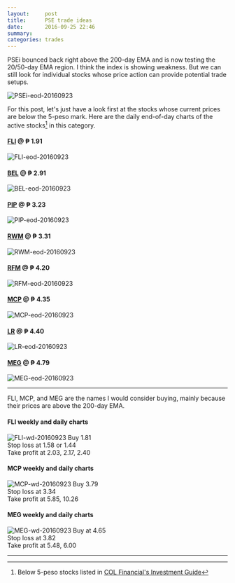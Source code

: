 ```yaml
---
layout:     post
title:      PSE trade ideas
date:       2016-09-25 22:46
summary:
categories: trades
---
```


PSEi bounced back right above the 200-day EMA and is now testing the 20/50-day EMA region. I think the index is showing weakness. But we can still look for individual stocks whose price action can provide potential trade setups.

![PSEi-eod-20160923](https://www.tradingview.com/x/JcNRHA4c/)

For this post, let's just have a look first at the stocks whose current prices are below the 5-peso mark. <!--more--> Here are the daily end-of-day charts of the active stocks[^1] in this category.

#### [FLI](http://www.filinvestland.com/) @ &#8369; 1.91
![FLI-eod-20160923](https://www.tradingview.com/x/ycjsgMX0/)

#### [BEL](http://www.bellecorp.com/) @ &#8369; 2.91
![BEL-eod-20160923](https://www.tradingview.com/x/sKn3HtTi/)

#### [PIP](http://www.pepsiphilippines.com/) @ &#8369; 3.23
![PIP-eod-20160923](https://www.tradingview.com/x/BAK558NB/)

#### [RWM](http://www.travellers.com.ph/) @ &#8369; 3.31
![RWM-eod-20160923](https://www.tradingview.com/x/gVUxaWrb/)

#### [RFM](http://www.rfmfoods.com/) @ &#8369; 4.20
![RFM-eod-20160923](https://www.tradingview.com/x/qSIr6Zhx/)

#### [MCP](http://www.melco-crown-philippines.com/) @ &#8369; 4.35
![MCP-eod-20160923](https://www.tradingview.com/x/SbyFfy7W/)

#### [LR](http://www.lrwc.com.ph/) @ &#8369; 4.40
![LR-eod-20160923](https://www.tradingview.com/x/a8UjeHi7/)

#### [MEG](http://www.megaworldcorp.com/) @ &#8369; 4.79
![MEG-eod-20160923](https://www.tradingview.com/x/L7zbwvIl/)

---

FLI, MCP, and MEG are the names I would consider buying, mainly because their prices are above the 200-day EMA.

#### FLI weekly and daily charts
![FLI-wd-20160923](https://www.tradingview.com/x/RkGkJIEl/)
Buy 1.81  
Stop loss at 1.58 or 1.44  
Take profit at 2.03, 2.17, 2.40

#### MCP weekly and daily charts
![MCP-wd-20160923](https://www.tradingview.com/x/pse7VP1j/)
Buy 3.79  
Stop loss at 3.34    
Take profit at 5.85, 10.26

#### MEG weekly and daily charts
![MEG-wd-20160923](https://www.tradingview.com/x/0AEDAOf2/)
Buy at 4.65  
Stop loss at 3.82  
Take profit at 5.48, 6.00

---

[^1]: Below 5-peso stocks listed in [COL Financial's Investment Guide](https://ph5.colfinancial.com/ape/FINAL2_STARTER/Research/Downloads/InvestmentGuide.pdf)
